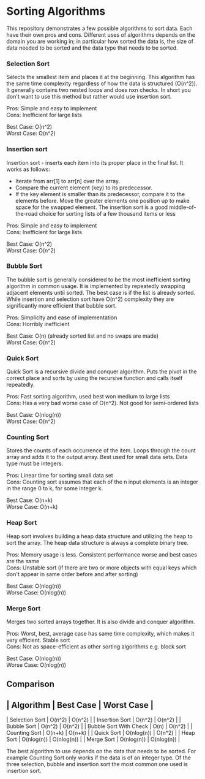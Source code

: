 # Sorting Algorithms

This repository demonstrates a few possible algorithms to sort data. Each have their own pros and cons. Different uses of algorithms depends on the domain you are working in; in particular how sorted the data is, the size of data needed to be sorted and the data type that needs to be sorted.

### Selection Sort

Selects the smallest item and places it at the beginning. This algorithm has the same time complexity regardless of how the data is structured (O(n^2)). It generally contains two nested loops and does nxn checks. In short you don't want to use this method but rather would use insertion sort.

Pros: Simple and easy to implement </br>
Cons: Inefficient for large lists

Best Case: O(n^2) </br>
Worst Case: O(n^2)

### Insertion sort

Insertion sort - inserts each item into its proper place in the final list. It works as follows:
- Iterate from arr[1] to arr[n] over the array.
- Compare the current element (key) to its predecessor.
- If the key element is smaller than its predecessor, compare it to the elements before. Move the greater elements one position up to make space for the swapped element.
The insertion sort is a good middle-of-the-road choice for sorting lists of a few thousand items or less

Pros: Simple and easy to implement </br>
Cons: Inefficient for large lists

Best Case: O(n^2) </br>
Worst Case: O(n^2)

### Bubble Sort

The bubble sort is generally considered to be the most inefficient sorting algorithm in common usage. It is implemented by repeatedly swapping adjacent elements until sorted. The best case is if the list is already sorted. While insertion and selection sort have O(n^2) complexity they are significantly more efficient that bubble sort.

Pros: Simplicity and ease of implementation </br>
Cons: Horribly inefficient

Best Case: O(n) (already sorted list and no swaps are made) </br>
Worst Case: O(n^2)

### Quick Sort

Quick Sort is a recursive divide and conquer algorithm. Puts the pivot in the correct place and sorts by using the recursive function and calls itself repeatedly.

Pros: Fast sorting algorithm, used best won medium to large lists </br>
Cons: Has a very bad worse case of O(n^2). Not good for semi-ordered lists

Best Case: O(nlog(n)) </br>
Worst Case: O(n^2)

### Counting Sort

Stores the counts of each occurrence of the item. Loops through the count array and adds it to the output array. Best used for small data sets. Data type must be integers.

Pros: Linear time for sorting small data set </br>
Cons: Counting sort assumes that each of the n input elements is an integer in the range 0 to k, for some integer k.

Best Case: O(n+k) </br>
Worse Case: O(n+k)

### Heap Sort

Heap sort involves building a heap data structure and utilizing the heap to sort the array. The heap data structure is always a complete binary tree.

Pros: Memory usage is less. Consistent performance worse and best cases are the same </br>
Cons: Unstable sort (if there are two or more objects with equal keys which don't appear in same order before and after sorting)

Best Case: O(nlog(n)) </br>
Worse Case: O(nlog(n))

### Merge Sort

Merges two sorted arrays together. It is also divide and conquer algorithm.

Pros: Worst, best, average case has same time complexity, which makes it very efficient. Stable sort </br>
Cons: Not as space-efficient as other sorting algorithms e.g. block sort

Best Case: O(nlog(n)) </br>
Worse Case: O(nlog(n))

## Comparison

| Algorithm | Best Case | Worst Case |
---
| Selection Sort | O(n^2) | O(n^2) |
| Insertion Sort | O(n^2) | O(n^2) |
| Bubble Sort | O(n^2) | O(n^2) |
| Bubble Sort With Check | O(n) | O(n^2) |
| Counting Sort | O(n+k) | O(n+k) |
| Quick Sort | O(nlog(n)) | O(n^2) |
| Heap Sort | O(nlog(n)) | O(nlog(n)) |
| Merge Sort | O(nlog(n)) | O(nlog(n)) |

The best algorithm to use depends on the data that needs to be sorted. For example Counting Sort only works if the data is of an integer type. Of the three selection, bubble and insertion sort the most common one used is insertion sort. 
